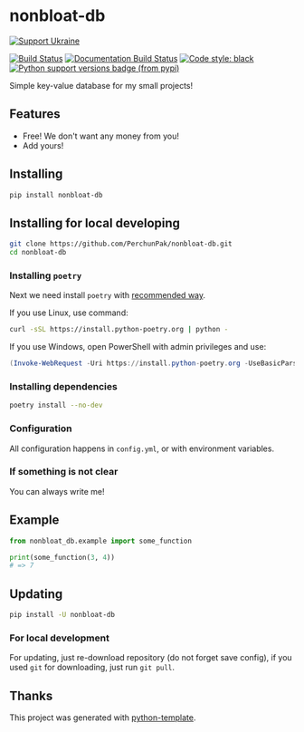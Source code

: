 # nonbloat-db

[![Support Ukraine](https://badgen.net/badge/support/UKRAINE/?color=0057B8&labelColor=FFD700)](https://www.gov.uk/government/news/ukraine-what-you-can-do-to-help)

[![Build Status](https://github.com/PerchunPak/nonbloat-db/actions/workflows/test.yml/badge.svg?branch=main)](https://github.com/PerchunPak/nonbloat-db/actions?query=workflow%3Atest)
[![Documentation Build Status](https://readthedocs.org/projects/nonbloat-db/badge/?version=latest)](https://nonbloat-db.readthedocs.io/)
[![Code style: black](https://img.shields.io/badge/code%20style-black-000000.svg)](https://github.com/psf/black)
[![Python support versions badge (from pypi)](https://img.shields.io/pypi/pyversions/nonbloat-db)](https://www.python.org/downloads/)

Simple key-value database for my small projects!

## Features

- Free! We don't want any money from you!
- Add yours!

## Installing

```bash
pip install nonbloat-db
```

## Installing for local developing

```bash
git clone https://github.com/PerchunPak/nonbloat-db.git
cd nonbloat-db
```

### Installing `poetry`

Next we need install `poetry` with [recommended way](https://python-poetry.org/docs/master/#installation).

If you use Linux, use command:

```bash
curl -sSL https://install.python-poetry.org | python -
```

If you use Windows, open PowerShell with admin privileges and use:

```powershell
(Invoke-WebRequest -Uri https://install.python-poetry.org -UseBasicParsing).Content | python -
```

### Installing dependencies

```bash
poetry install --no-dev
```

### Configuration

All configuration happens in `config.yml`, or with environment variables.

### If something is not clear

You can always write me!

## Example

```py
from nonbloat_db.example import some_function

print(some_function(3, 4))
# => 7
```

## Updating

```bash
pip install -U nonbloat-db
```

### For local development

For updating, just re-download repository (do not forget save config),
if you used `git` for downloading, just run `git pull`.

## Thanks

This project was generated with [python-template](https://github.com/PerchunPak/python-template).
